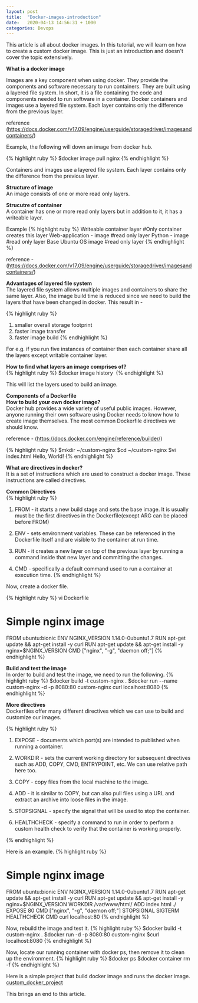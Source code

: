 ```yaml
---
layout: post
title:  "Docker-images-introduction"
date:   2020-04-13 14:56:31 + 1000
categories: Devops
---
```

This article is all about docker images. In this tutorial, we will learn on how to create a custom
docker image. This is just an introduction and doesn't cover the topic extensively.

**What is a docker image**  

Images are a key component when using docker. They provide the components and software necessary to run containers. They are built using a layered file system.
In short, it is a file containing the code and components needed to run software in a container. Docker containers and images use a layered file system. Each layer contains only the difference from the previous layer.

reference (https://docs.docker.com/v17.09/engine/userguide/storagedriver/imagesandcontainers/)

Example, the following will down an image from docker hub.

{% highlight ruby %}
 $docker image pull nginx
{% endhighlight %}

Containers and images use a layered file system. Each layer contains only the 
difference from the previous layer.

**Structure of image**  
An image consists of one or more read only layers.

**Strucutre of container**  
A container has one or more read only layers but in addition to it, it has a 
writeable layer. 

Example
{% highlight ruby %}
 Writeable container layer #Only container creates this layer
 Web-application - image  #read only layer
 Python - image  #read only layer
 Base Ubuntu OS image #read only layer
{% endhighlight %}

reference - (https://docs.docker.com/v17.09/engine/userguide/storagedriver/imagesandcontainers/)

**Advantages of layered file system**  
The layered file system allows multiple images and containers to share the same layer. Also, the image build time is reduced since we need to build the layers that have been changed in docker. This result in - 

{% highlight ruby %}
 1) smaller overall storage footprint
 2) faster image transfer 
 3) faster image build
{% endhighlight %}

For e.g. if you run five instances of container then each container share all the layers except writable container layer.  

**How to find what layers an image comprises of?**  
{% highlight ruby %}
 $docker image history <image name>
{% endhighlight %}

This will list the layers used to build an image.

**Components of a Dockerfile**  
**How to build your own docker image?**  
Docker hub provides a wide variety of useful public images. However, anyone 
running their own software using Docker needs to know how to create image themselves. The most common Dockerfile directives we should know. 

reference - (https://docs.docker.com/engine/reference/builder/)

{% highlight ruby %}
 $mkdir ~/custom-nginx
 $cd ~/custom-nginx
 $vi index.html
   Hello, World!
{% endhighlight %}

**What are directives in docker?**  
It is a set of instructions which are used to construct a docker image.
These instructions are called directives.

**Common Directives**  
{% highlight ruby %}
1) FROM - it starts a new build stage and sets the base image. It is usually must be the first directives in the Dockerfile(except ARG can be placed before FROM)
 
2) ENV - sets environment variables. These can be referenced in the Dockerfile itself and are visible to the container at run time.  

3) RUN - it creates a new layer on top of the previous layer by running a command inside that new layer and committing the changes.  

4) CMD - specifically a default command used to run a container at execution time. 
{% endhighlight %} 

Now, create a docker file.

{% highlight ruby %}
  vi Dockerfile
# Simple nginx image
FROM ubuntu:bionic
ENV NGINX_VERSION 1.14.0-0ubuntu1.7
RUN apt-get update && apt-get install -y curl
RUN apt-get update && apt-get install -y nginx=$NGINX_VERSION
CMD ["nginx", "-g", "daemon off;"]
{% endhighlight %}

**Build and test the image**  
In order to build and test the image, we need to run the following.
{% highlight ruby %}
 $docker build -t custom-nginx .
 $docker run --name custom-nginx -d -p 8080:80 custom-nginx
curl localhost:8080
{% endhighlight %}

**More directives**  
Dockerfiles offer many different directives which we can use to build and customize our images.

{% highlight ruby %}
1) EXPOSE - documents which port(s) are intended to published when running a container.  

2) WORKDIR - sets the current working directory for subsequent directives such as 
ADD, COPY, CMD, ENTRYPOINT, etc. We can use relative path here too.  

3) COPY - copy files from the local machine to the image.  

4) ADD - it is similar to COPY, but can also pull files using a URL and extract an archive into loose files in the image.  

5) STOPSIGNAL - specify the signal that will be used to stop the container.  

6) HEALTHCHECK - specify a command to run in order to perform a custom health check to verify that the container is working properly.  

{% endhighlight %}

Here is an example.
{% highlight ruby %}
 # Simple nginx image
FROM ubuntu:bionic
ENV NGINX_VERSION 1.14.0-0ubuntu1.7
RUN apt-get update && apt-get install -y curl
RUN apt-get update && apt-get install -y nginx=$NGINX_VERSION
WORKDIR /var/www/html/
ADD index.html ./
EXPOSE 80
CMD ["nginx", "-g", "daemon off;"]
STOPSIGNAL SIGTERM
HEALTHCHECK CMD curl localhost:80
{% endhighlight %}

Now, rebuild the image and test it.
{% highlight ruby %}
 $docker build -t custom-nginx .
 $docker run -d -p 8080:80 custom-nginx
 $curl localhost:8080
{% endhighlight %}

Now, locate our running container with docker ps, then remove it to clean up the environment.
{% highlight ruby %}
 $docker ps
 $docker container rm -f <container id>
{% endhighlight %}

Here is a simple project that build docker image and runs the docker image.
[custom_docker_project](https://github.com/joshis1/docker_custom_build)

This brings an end to this article.